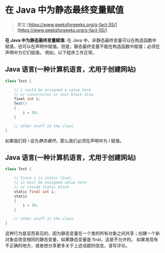# 在 Java 中为静态最终变量赋值

> 原文:[https://www.geeksforgeeks.org/g-fact-55/](https://www.geeksforgeeks.org/g-fact-55/)

**在 Java 中为静态最终变量赋值:**
在 Java 中，非静态最终变量可以在构造函数中赋值，也可以在声明中赋值。但是，静态最终变量不能在构造函数中赋值；必须在声明中为它们赋值。
例如，以下程序工作正常。

## Java 语言(一种计算机语言，尤用于创建网站)

```java
class Test {

    // i could be assigned a value here
    // or constructor or init block also.
    final int i;
    Test()
    {
        i = 10;
    }

    // other stuff in the class
}
```

如果我们将 *i* 设为*静态最终*，那么我们必须在声明中为 I 赋值。

## Java 语言(一种计算机语言，尤用于创建网站)

```java
class Test {

    // Since i is static final,
    // it must be assigned value here
    // or inside static block .
    static final int i;
    static
    {
        i = 10;
    }

    // other stuff in the class
}
```

这种行为是显而易见的，因为静态变量在一个类的所有对象之间共享；创建一个新对象会改变相同的静态变量，如果静态变量是 final，这是不允许的。
如果发现有不正确的地方，或者想分享更多关于上述话题的信息，请写评论。
